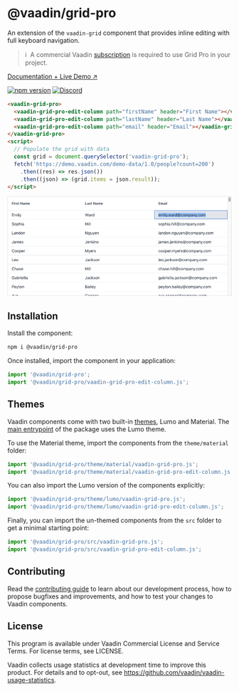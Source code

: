 # @vaadin/grid-pro

An extension of the `vaadin-grid` component that provides inline editing with full keyboard navigation.

> ℹ️&nbsp; A commercial Vaadin [subscription](https://vaadin.com/pricing) is required to use Grid Pro in your project.

[Documentation + Live Demo ↗](https://vaadin.com/docs/latest/ds/components/grid-pro)

[![npm version](https://badgen.net/npm/v/@vaadin/grid-pro)](https://www.npmjs.com/package/@vaadin/grid-pro)
[![Discord](https://img.shields.io/discord/732335336448852018?label=discord)](https://discord.gg/PHmkCKC)

```html
<vaadin-grid-pro>
  <vaadin-grid-pro-edit-column path="firstName" header="First Name"></vaadin-grid-pro-edit-column>
  <vaadin-grid-pro-edit-column path="lastName" header="Last Name"></vaadin-grid-pro-edit-column>
  <vaadin-grid-pro-edit-column path="email" header="Email"></vaadin-grid-pro-edit-column>
</vaadin-grid-pro>
<script>
  // Populate the grid with data
  const grid = document.querySelector('vaadin-grid-pro');
  fetch('https://demo.vaadin.com/demo-data/1.0/people?count=200')
    .then((res) => res.json())
    .then((json) => (grid.items = json.result));
</script>
```

[<img src="https://raw.githubusercontent.com/vaadin/web-components/master/packages/grid-pro/screenshot.png" width="900" alt="Screenshot of vaadin-grid-pro">](https://vaadin.com/docs/latest/ds/components/grid-pro)

## Installation

Install the component:

```sh
npm i @vaadin/grid-pro
```

Once installed, import the component in your application:

```js
import '@vaadin/grid-pro';
import '@vaadin/grid-pro/vaadin-grid-pro-edit-column.js';
```

## Themes

Vaadin components come with two built-in [themes](https://vaadin.com/docs/latest/ds/customization/using-themes), Lumo and Material.
The [main entrypoint](https://github.com/vaadin/web-components/blob/master/packages/grid-pro/vaadin-grid-pro.js) of the package uses the Lumo theme.

To use the Material theme, import the components from the `theme/material` folder:

```js
import '@vaadin/grid-pro/theme/material/vaadin-grid-pro.js';
import '@vaadin/grid-pro/theme/material/vaadin-grid-pro-edit-column.js';
```

You can also import the Lumo version of the components explicitly:

```js
import '@vaadin/grid-pro/theme/lumo/vaadin-grid-pro.js';
import '@vaadin/grid-pro/theme/lumo/vaadin-grid-pro-edit-column.js';
```

Finally, you can import the un-themed components from the `src` folder to get a minimal starting point:

```js
import '@vaadin/grid-pro/src/vaadin-grid-pro.js';
import '@vaadin/grid-pro/src/vaadin-grid-pro-edit-column.js';
```

## Contributing

Read the [contributing guide](https://vaadin.com/docs/latest/guide/contributing/overview) to learn about our development process, how to propose bugfixes and improvements, and how to test your changes to Vaadin components.

## License

This program is available under Vaadin Commercial License and Service Terms. For license terms, see LICENSE.

Vaadin collects usage statistics at development time to improve this product.
For details and to opt-out, see https://github.com/vaadin/vaadin-usage-statistics.
